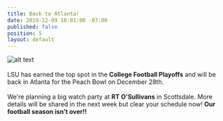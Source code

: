 ```yaml
---
title: Back to Atlanta!
date: 2019-12-09 10:01:00 -07:00
published: false
position: 5
layout: default
---
```


![alt text](https://lsu-phoenix-alumni.github.io/assets/img/PeachBowl.png)  
<br>
LSU has earned the top spot in the **College Football Playoffs** and will be back in Atlanta for the Peach Bowl on December 28th.  
<br>
We're planning a big watch party at **RT O'Sullivans** in Scottsdale. More details will be shared in the next week but clear your schedule now! **Our football season isn't over!!**